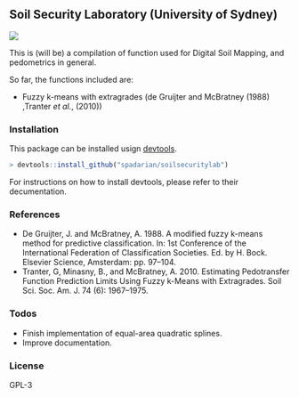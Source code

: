 ## Soil Security Laboratory (University of Sydney)

![](https://img.shields.io/badge/release-v0.1-blue.svg)


This is (will be) a compilation of function used for Digital Soil Mapping, and pedometrics in general.

So far, the functions included are:
  
  - Fuzzy k-means with extragrades (de Gruijter and McBratney (1988) ,Tranter *et al.*, (2010))

### Installation

This package can be installed usign  [devtools](https://github.com/hadley/devtools).

```R
> devtools::install_github("spadarian/soilsecuritylab")
```

For instructions on how to install devtools, please refer to their decumentation.

### References

- De Gruijter, J. and McBratney, A. 1988. A modified fuzzy k-means method for predictive classification. In: 1st Conference of the International Federation of Classification Societies. Ed. by H. Bock. Elsevier Science, Amsterdam: pp. 97–104.
- Tranter, G, Minasny, B., and McBratney, A. 2010. Estimating Pedotransfer Function Prediction Limits Using Fuzzy k-Means with Extragrades. Soil Sci. Soc. Am. J. 74 (6): 1967–1975.

### Todos

- Finish implementation of equal-area quadratic splines.
- Improve documentation.

### License

GPL-3
